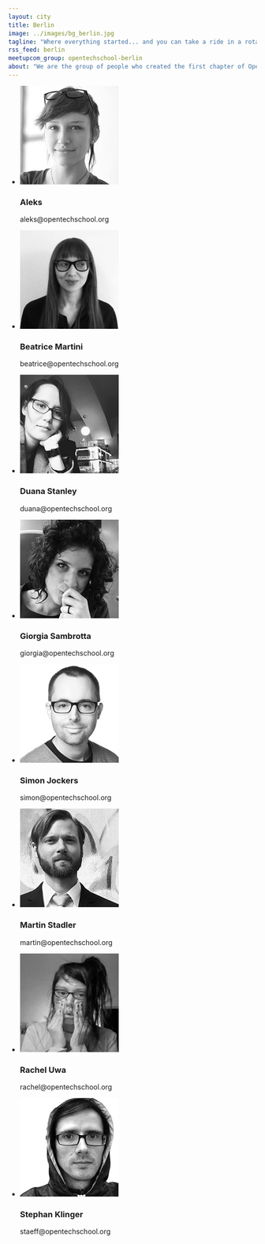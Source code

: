 ```yaml
---
layout: city
title: Berlin
image: ../images/bg_berlin.jpg
tagline: "Where everything started... and you can take a ride in a rotating TV tower"
rss_feed: berlin
meetupcom_group: opentechschool-berlin
about: "We are the group of people who created the first chapter of OpenTechSchool and want you to start one in your own city! The venue that supported us from the very beginning and where we host our events is the fantastic coworking space, [co.up](http://co-up.de). This is also where we hold our bi-weekly breakfast meeting – the best way to meet us and talk about new ideas and projects!"
---
```



<ul class="float_list float_list_4 team_list">

  <li class="member">
    <img src="/images/team/Aleks.jpg" alt="test" title="test">
    <h3>Aleks</h3>
    <p>aleks@opentechschool.org</p>
  </li>

  <li class="member">
    <img src="/images/team/Beatrice.jpg">
    <h3>Beatrice Martini</h3>
    <p>beatrice@opentechschool.org</p>
  </li>


  <li class="member">
    <img src="/images/team/Duana.jpg">
    <h3>Duana Stanley</h3>
    <p>duana@opentechschool.org</p>
  </li>


  <li class="member">
    <img src="/images/team/Giorgia.jpg">
    <h3>Giorgia Sambrotta</h3>
    <p>giorgia@opentechschool.org</p>
  </li>


  <li class="member">
    <img src="/images/team/Simon.jpg">
    <h3>Simon Jockers</h3>
    <p>simon@opentechschool.org</p>
  </li>



  <li class="member">
    <img src="/images/team/Martin.jpg">
    <h3>Martin Stadler</h3>
    <p>martin@opentechschool.org</p>
  </li>


  <li class="member">
    <img src="/images/team/Rachel.jpg">
    <h3>Rachel Uwa</h3>
    <p>rachel@opentechschool.org</p>
  </li>


  <li class="member">
    <img src="/images/team/Stephan.jpg">
    <h3>Stephan Klinger</h3>
    <p>staeff@opentechschool.org</p>
  </li>

</ul>
